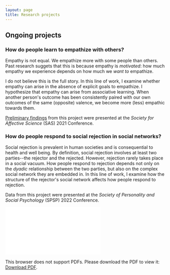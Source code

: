 ```yaml
---
layout: page
title: Research projects
---
```


## Ongoing projects

### How do people learn to empathize with others?
Empathy is not equal. We empathize more with some people than others. Past research suggets that this is because empathy is *motivated*: how much empathy we experience depends on how much we *want to* empathize. 

I do not believe this is the full story. In this line of work, I examine whether empathy can arise in the absence of explicit goals to empathize. I hypothesize that empathy can arise from associative learning. When another person's outcome has been consistently paired with our own outcomes of the same (opposite) valence, we become more (less) empathic towards them. 

[Preliminary findings](https://osf.io/apfx2/) from this project were presented at the *Society for Affective Science* (SAS) 2021 Conference. 


### How do people respond to social rejection in social networks?
Social rejection is prevalent in human societies and is consequential to health and well being. By definition, social rejection involves at least two parties--the rejector and the rejected. However, rejection rarely takes place in a social vacuum. How people respond to rejection depends not only on the *dyadic* relationship between the two parties, but also on the complex social network they are embedded in. In this line of work, I examine how the structure of the rejector's social network affects how people respond to rejection.

Data from this project were presented at the *Society of Personality and Social Psychology* (SPSP) 2022 Conference.

<object data="../SPSP2022_poster.pdf" type="application/pdf" width="100%" height="410px">
    <embed src="../SPSP2022_poster.pdf">
        <p>This browser does not support PDFs. Please download the PDF to view it: <a href="../SPSP2022_poster.pdf">Download PDF</a>.</p>
    </embed>
</object>

